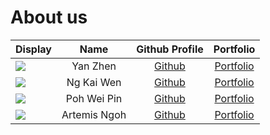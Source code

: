 # About us

| Display                                             |   Name   |           Github Profile           |             Portfolio             |
|-----------------------------------------------------|:--------:|:----------------------------------:|:---------------------------------:|
| ![](https://via.placeholder.com/100.png?text=Photo) | Yan Zhen | [Github](https://github.com/Ng-YZ) | [Portfolio](docs/team/yanzhen.md) |
![](https://via.placeholder.com/100.png?text=Photo) | Ng Kai Wen | [Github](https://github.com/ngkaiwen123) | [Portfolio](docs/team/johndoe.md)
![](https://via.placeholder.com/100.png?text=Photo) | Poh Wei Pin | [Github](https://github.com/firwer) | [Portfolio](docs/team/pohwp.md)
![](https://avatars.githubusercontent.com/u/24601679?s=400&u=4ff44cf4bbd34ac299fd550ce267a884df4043a7&v=4) | Artemis Ngoh | [Github](https://github.com/ArtemiszenN) | [Portfolio](docs/team/artemis.md)
